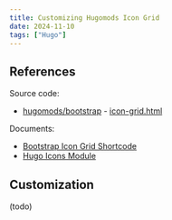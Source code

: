 ```yaml
---
title: Customizing Hugomods Icon Grid
date: 2024-11-10
tags: ["Hugo"]
---
```


## References

Source code:

- [hugomods/bootstrap](https://github.com/hugomods/bootstrap) - [icon-grid.html](https://github.com/hugomods/bootstrap/blob/main/layouts/partials/bootstrap/icon-grid.html)

Documents:

- [Bootstrap Icon Grid Shortcode](https://bootstrap.hugomods.com/docs/icon-grid/)
- [Hugo Icons Module](https://icons.hugomods.com/docs/)

## Customization

(todo)